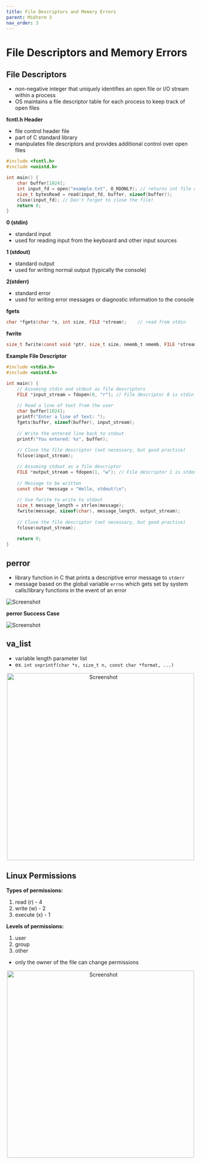 ```yaml
---
title: File Descriptors and Memory Errors
parent: Midterm 3
nav_order: 3
---
```

# File Descriptors and Memory Errors
## File Descriptors
- non-negative integer that uniquely identifies an open file or I/O stream within a process
- OS maintains a file descriptor table for each process to keep track of open files

**fcntl.h Header**
- file control header file
- part of C standard library
- manipulates file descriptors and provides additional control over open files
```C
#include <fcntl.h>
#include <unistd.h>

int main() {
	char buffer[1024];
	int input_fd = open("example.txt", O_RDONLY); // returns int file descriptor
	size_t bytesRead = read(input_fd, buffer, sizeof(buffer));
	close(input_fd); // Don't forget to close the file!
	return 0;
}
```

**0 (stdin)**
- standard input
- used for reading input from the keyboard and other input sources

**1 (stdout)**
- standard output
- used for writing normal output (typically the console)

**2(stderr)**
- standard error
- used for writing error messages or diagnostic information to the console

**fgets**
```C
char *fgets(char *s, int size, FILE *stream);    // read from stdin
```

**fwrite**
```C
size_t fwrite(const void *ptr, size_t size, nmemb_t nmemb, FILE *stream);
```

**Example File Descriptor**
```C
#include <stdio.h>
#include <unistd.h>

int main() {
	// Assuming stdin and stdout as file descriptors
	FILE *input_stream = fdopen(0, "r"); // File descriptor 0 is stdin
	
	// Read a line of text from the user
	char buffer[1024];
	printf("Enter a line of text: ");
	fgets(buffer, sizeof(buffer), input_stream);
	
	// Write the entered line back to stdout
	printf("You entered: %s", buffer);
	
	// Close the file descriptor (not necessary, but good practice)
	fclose(input_stream);

	// Assuming stdout as a file descriptor
	FILE *output_stream = fdopen(1, "w"); // File descriptor 1 is stdout
	
	// Message to be written
	const char *message = "Hello, stdout!\n";
	
	// Use fwrite to write to stdout
	size_t message_length = strlen(message);
	fwrite(message, sizeof(char), message_length, output_stream);
	
	// Close the file descriptor (not necessary, but good practice)
	fclose(output_stream);
	
	return 0;
}
```
## perror
- library function in C that prints a descriptive error message to `stderr`
- message based on the global variable `errno` which gets set by system calls/library functions in the event of an error
<div>
  <img src="{{ '/images/Screen Shot 2024-05-04 at 2.44.28 PM.png' | relative_url }}" alt="Screenshot">
</div>

**perror Success Case**
<div>
  <img src="{{ '/images/Screen Shot 2024-05-04 at 2.45.14 PM.png' | relative_url }}" alt="Screenshot">
</div>

## va_list
- variable length parameter list
- ex. `int snprintf(char *s, size_t n, const char *format, ...)`
<div style="text-align: center;">
  <img src="{{ '/images/Screen Shot 2024-05-04 at 2.56.24 PM.png' | relative_url }}" alt="Screenshot" width="500">
</div>

## Linux Permissions
**Types of permissions:**
1. read (r) - 4
2. write (w) - 2
3. execute (x) - 1

**Levels of permissions:**
1. user
2. group
3. other

- only the owner of the file can change permissions
<div style="text-align: center;">
  <img src="{{ '/images/Screen Shot 2024-05-04 at 2.54.56 PM.png' | relative_url }}" alt="Screenshot" width="500">
</div>
